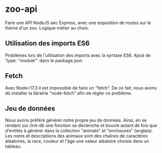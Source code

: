 # zoo-api

Faire une API NodeJS aec Express, avec une exposition de routes sur le thème d'un zoo. Logique métier au choix.

## Utilisation des imports ES6

Problèmes lors de l'utilisation des imports avec la syntaxe ES6. Ajout de 'type: "module"' dans le package.json

## Fetch

Avec Node<17.3 il est impossible de faire un "fetch". De ce fait, nous avons dû installer la librairie "node-fetch" afin de régler ce problème.

## Jeu de données

Nous avons préféré générer notre propre jeu de données. Ainsi, en se rendant sur /init-db une fonction se déclenche et boucle autant de fois que d'entités à générer dans la collection "animals" et "enclosures" (anglais). Les noms et descriptions des animaux sont des chaînes de caractères aléatoires, la race, couleur et l'âge une valeur aléatoire choisie dans un tableau.
